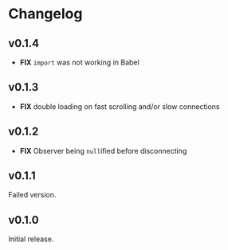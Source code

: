 # Changelog

## v0.1.4

- **FIX** `import` was not working in Babel

## v0.1.3

- **FIX** double loading on fast scrolling and/or slow connections

## v0.1.2

- **FIX** Observer being `null`ified before disconnecting

## v0.1.1

Failed version.

## v0.1.0

Initial release.
